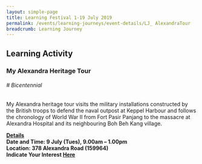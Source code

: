 ```yaml
---
layout: simple-page
title: Learning Festival 1-19 July 2019
permalink: /events/learning-journeys/event-details/LJ_ AlexandraTour
breadcrumb: Learning Journey
---
```


## Learning Activity
### My Alexandra Heritage Tour

###### _# Bicentennial_ 

My Alexandra heritage tour visits the military installations constructed by the British troops to defend the naval outpost at Keppel Harbour and follows the chronology of World War II from Fort Pasir Panjang to the massacre at Alexandra Hospital and its neighbouring Boh Beh Kang village.

<b><u>Details</u><br>
**Date and Time: 9 July (Tues), 9.00am – 1.00pm** <br>
**Location: 378 Alexandra Road (159964)** <br>
**Indicate Your Interest [Here](https://www.eventbrite.sg/e/my-alexandra-heritage-tour-tickets-63638171484)** 

